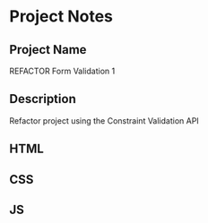 # Project Notes

## Project Name
REFACTOR Form Validation 1

## Description
Refactor project using the Constraint Validation API

## HTML

## CSS

## JS
